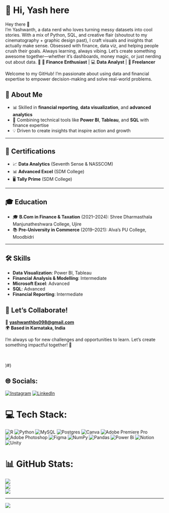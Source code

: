 # 👋 Hi, Yash here
 Hey there 👋  <br>I’m Yashwanth, a data nerd who loves turning messy datasets into cool stories. With a mix of Python, SQL, and creative flair (shoutout to my cinematography + graphic design past), I craft visuals and insights that actually make sense. Obsessed with finance, data viz, and helping people crush their goals. Always learning, always vibing. Let’s create something awesome together—whether it’s dashboards, money magic, or just nerding out about data. 🚀
💼 **Finance Enthusiast** | 💻 **Data Analyst** | 🌟 **Freelancer**  

Welcome to my GitHub! I’m passionate about using data and financial expertise to empower decision-making and solve real-world problems.  

## 🚀 About Me  
- 📊 Skilled in **financial reporting**, **data visualization**, and **advanced analytics**  
- 🧩 Combining technical tools like **Power BI**, **Tableau**, and **SQL** with finance expertise  
- 💡 Driven to create insights that inspire action and growth  

---

## 🏅 Certifications  
- 📈 **Data Analytics** (Seventh Sense & NASSCOM)  
- 📊 **Advanced Excel** (SDM College)  
- 🖥️ **Tally Prime** (SDM College)  

---

## 🎓 Education  
- 🎓 **B.Com in Finance & Taxation** (2021–2024): Shree Dharmasthala Manjunatheshwara College, Ujire  
- 📚 **Pre-University in Commerce** (2019–2021): Alva’s PU College, Moodbidri  

---

## 🛠️ Skills  
- **Data Visualization**: Power BI, Tableau  
- **Financial Analysis & Modelling**: Intermediate  
- **Microsoft Excel**: Advanced  
- **SQL**: Advanced  
- **Financial Reporting**: Intermediate  



## 🌟 Let’s Collaborate!  
📧 **yashwanthbs098@gmail.com**  
🌍 **Based in Karnataka, India**  

I’m always up for new challenges and opportunities to learn. Let’s create something impactful together! 🚀  

  <br><br>)#)


## 🌐 Socials:
[![Instagram](https://img.shields.io/badge/Instagram-%23E4405F.svg?logo=Instagram&logoColor=white)](https://instagram.com/yashh1th) [![LinkedIn](https://img.shields.io/badge/LinkedIn-%230077B5.svg?logo=linkedin&logoColor=white)](https://linkedin.com/in/yashwanthbs) 

# 💻 Tech Stack:
![R](https://img.shields.io/badge/r-%23276DC3.svg?style=plastic&logo=r&logoColor=white) ![Python](https://img.shields.io/badge/python-3670A0?style=plastic&logo=python&logoColor=ffdd54) ![MySQL](https://img.shields.io/badge/mysql-4479A1.svg?style=plastic&logo=mysql&logoColor=white) ![Postgres](https://img.shields.io/badge/postgres-%23316192.svg?style=plastic&logo=postgresql&logoColor=white) ![Canva](https://img.shields.io/badge/Canva-%2300C4CC.svg?style=plastic&logo=Canva&logoColor=white) ![Adobe Premiere Pro](https://img.shields.io/badge/Adobe%20Premiere%20Pro-9999FF.svg?style=plastic&logo=Adobe%20Premiere%20Pro&logoColor=white) ![Adobe Photoshop](https://img.shields.io/badge/adobe%20photoshop-%2331A8FF.svg?style=plastic&logo=adobe%20photoshop&logoColor=white) ![Figma](https://img.shields.io/badge/figma-%23F24E1E.svg?style=plastic&logo=figma&logoColor=white) ![NumPy](https://img.shields.io/badge/numpy-%23013243.svg?style=plastic&logo=numpy&logoColor=white) ![Pandas](https://img.shields.io/badge/pandas-%23150458.svg?style=plastic&logo=pandas&logoColor=white) ![Power Bi](https://img.shields.io/badge/power_bi-F2C811?style=plastic&logo=powerbi&logoColor=black) ![Notion](https://img.shields.io/badge/Notion-%23000000.svg?style=plastic&logo=notion&logoColor=white) ![Unity](https://img.shields.io/badge/unity-%23000000.svg?style=plastic&logo=unity&logoColor=white)



# 📊 GitHub Stats:
![](https://github-readme-stats.vercel.app/api?username=yashh1th&theme=vue-dark&hide_border=false&include_all_commits=false&count_private=false)<br/>
![](https://github-readme-streak-stats.herokuapp.com/?user=yashh1th&theme=vue-dark&hide_border=false)<br/>
![](https://github-readme-stats.vercel.app/api/top-langs/?username=yashh1th&theme=vue-dark&hide_border=false&include_all_commits=false&count_private=false&layout=compact)

---
[![](https://visitcount.itsvg.in/api?id=yashh1th&icon=0&color=0)](https://visitcount.itsvg.in)

<!-- Proudly created with GPRM ( https://gprm.itsvg.in ) -->
